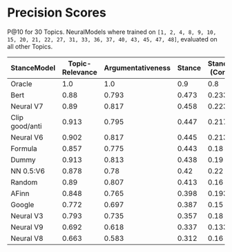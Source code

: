 # Precision Scores

P@10 for 30 Topics. NeuralModels where trained on ```[1, 2, 4, 8, 9, 10, 15, 20, 21, 22, 27, 31, 33, 36, 37, 40, 43, 45, 47, 48]```, evaluated on all other Topics.

| StanceModel    | Topic-Relevance | Argumentativeness | Stance | Stance (Con) | Stance (Pro) |
|----------------|-----------------|-------------------|--------|--------------|--------------|
| Oracle         | 1.0             | 1.0               | 0.9    | 0.8          | 1.0          |
| Bert           | 0.88            | 0.793             | 0.473  | 0.233        | 0.713        |
| Neural V7      | 0.89            | 0.817             | 0.458  | 0.223        | 0.693        |
| Clip good/anti | 0.913           | 0.795             | 0.447  | 0.217        | 0.677        |
| Neural V6      | 0.902           | 0.817             | 0.445  | 0.213        | 0.677        |
| Formula        | 0.857           | 0.775             | 0.443  | 0.18         | 0.707        |
| Dummy          | 0.913           | 0.813             | 0.438  | 0.19         | 0.687        |
| NN 0.5:V6      | 0.878           | 0.78              | 0.42   | 0.22         | 0.62         |
| Random         | 0.89            | 0.807             | 0.413  | 0.16         | 0.667        |
| AFinn          | 0.848           | 0.765             | 0.398  | 0.193        | 0.603        |
| Google         | 0.772           | 0.697             | 0.387  | 0.15         | 0.623        |
| Neural V3      | 0.793           | 0.735             | 0.357  | 0.18         | 0.533        |
| Neural V9      | 0.692           | 0.618             | 0.337  | 0.133        | 0.54         |
| Neural V8      | 0.663           | 0.583             | 0.312  | 0.16         | 0.463        |

